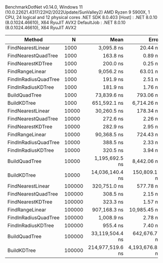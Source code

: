 BenchmarkDotNet v0.14.0, Windows 11 (10.0.22621.4317/22H2/2022Update/SunValley2)
AMD Ryzen 9 5900X, 1 CPU, 24 logical and 12 physical cores
.NET SDK 8.0.403
  [Host]     : .NET 8.0.10 (8.0.1024.46610), X64 RyuJIT AVX2
  DefaultJob : .NET 8.0.10 (8.0.1024.46610), X64 RyuJIT AVX2


| Method               | N      | Mean             | Error           | StdDev          | Gen0       | Gen1      | Gen2     | Allocated   |
|--------------------- |------- |-----------------:|----------------:|----------------:|-----------:|----------:|---------:|------------:|
| FindNearestLinear    | 1000   |       3,095.8 ns |        20.44 ns |        19.12 ns |     0.0114 |         - |        - |       200 B |
| FindNearestQuadTree  | 1000   |         163.8 ns |         0.89 ns |         0.83 ns |     0.0019 |         - |        - |        32 B |
| FindNearestKDTree    | 1000   |         200.0 ns |         0.25 ns |         0.21 ns |     0.0019 |         - |        - |        32 B |
| FindRangeLinear      | 1000   |       9,056.2 ns |        63.01 ns |        58.94 ns |     0.0153 |         - |        - |       296 B |
| FindInRadiusQuadTree | 1000   |         191.9 ns |         2.51 ns |         2.22 ns |     0.0291 |         - |        - |       488 B |
| FindInRadiusKDTree   | 1000   |         181.9 ns |         1.76 ns |         1.47 ns |     0.0229 |         - |        - |       384 B |
| BuildQuadTree        | 1000   |      73,839.6 ns |       793.06 ns |       741.83 ns |    15.2588 |    5.0049 |        - |    256248 B |
| BuildKDTree          | 1000   |     651,592.1 ns |     6,714.26 ns |     5,952.02 ns |   137.6953 |   53.7109 |        - |   2316824 B |
| FindNearestLinear    | 10000  |      30,260.5 ns |       178.34 ns |       139.24 ns |          - |         - |        - |       200 B |
| FindNearestQuadTree  | 10000  |         272.6 ns |         2.26 ns |         2.12 ns |     0.0019 |         - |        - |        32 B |
| FindNearestKDTree    | 10000  |         282.9 ns |         2.95 ns |         2.76 ns |     0.0019 |         - |        - |        32 B |
| FindRangeLinear      | 10000  |      90,368.5 ns |       724.43 ns |       642.19 ns |          - |         - |        - |       296 B |
| FindInRadiusQuadTree | 10000  |         388.5 ns |         2.33 ns |         2.18 ns |     0.0291 |         - |        - |       488 B |
| FindInRadiusKDTree   | 10000  |         320.5 ns |         3.94 ns |         3.69 ns |     0.0319 |         - |        - |       536 B |
| BuildQuadTree        | 10000  |   1,195,692.5 ns |     8,442.06 ns |     7,483.67 ns |   156.2500 |   97.6563 |        - |   2626537 B |
| BuildKDTree          | 10000  |  14,036,140.4 ns |   150,809.17 ns |   125,932.49 ns |  1734.3750 |  906.2500 | 140.6250 |  27385391 B |
| FindNearestLinear    | 100000 |     320,751.0 ns |       577.78 ns |       540.46 ns |          - |         - |        - |       200 B |
| FindNearestQuadTree  | 100000 |         308.5 ns |         2.15 ns |         1.79 ns |     0.0019 |         - |        - |        32 B |
| FindNearestKDTree    | 100000 |         323.3 ns |         1.57 ns |         1.39 ns |     0.0019 |         - |        - |        32 B |
| FindRangeLinear      | 100000 |     907,168.3 ns |    10,985.45 ns |    10,275.79 ns |          - |         - |        - |       296 B |
| FindInRadiusQuadTree | 100000 |       1,008.9 ns |         2.78 ns |         2.60 ns |     0.0458 |         - |        - |       768 B |
| FindInRadiusKDTree   | 100000 |         955.4 ns |         7.40 ns |         6.92 ns |     0.0315 |         - |        - |       536 B |
| BuildQuadTree        | 100000 |  33,119,504.4 ns |   642,676.77 ns |   835,661.41 ns |  1687.5000 | 1437.5000 | 125.0000 |  26156927 B |
| BuildKDTree          | 100000 | 214,977,519.6 ns | 4,193,676.82 ns | 4,306,597.34 ns | 17333.3333 | 8000.0000 | 333.3333 | 315102195 B |